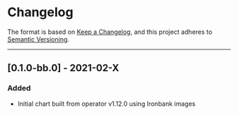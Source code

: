 # Changelog

The format is based on [Keep a Changelog](https://keepachangelog.com/en/1.0.0/), and this project adheres to [Semantic Versioning](https://semver.org/spec/v2.0.0.html).

---

## [0.1.0-bb.0] - 2021-02-X

### Added

- Initial chart built from operator v1.12.0 using Ironbank images
